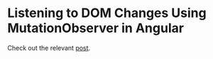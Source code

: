 # Listening to DOM Changes Using MutationObserver in Angular
Check out the relevant [post](http://nitayneeman.com/posts/listening-to-dom-changes-using-mutationobserver-in-angular).
